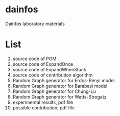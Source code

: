 # dainfos
Dainfos laboratory materials

# List
1. source code of PGM
2. source code of ExpandOnce
3. source code of ExpandWhenStuck
4. source code of contribution algorithm
5. Random Graph generator for Erdos-Renyi model
6. Random Graph generator for Barabasi model
7. Random Graph generator for Chung-Lu
8. Random Graph generator for Watts-Strogatz
9. experimental results, pdf file
10. possible contribution, pdf file
